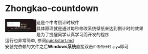 # Zhongkao-countdown

<img src="examples/实现效果.gif" style="zoom:10%;float:left;" />



这是个中考倒计时软件     
具体原理就是通过每秒修改系统壁纸来达到倒计时的效果    
是为了提醒同学认真学习而开发的程序     
运行也非常简单, 参阅[quickstart.md][1]    
安装完依赖的文件之后**Windows系统**直接双击```中考倒计时.pyw```即可    

[1]: quickstart.md
[实现效果]: examples/实现效果.gif
